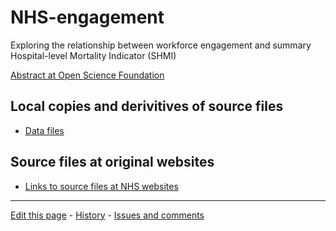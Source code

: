 # NHS-engagement
Exploring the relationship between workforce engagement and summary Hospital-level Mortality Indicator (SHMI)

[Abstract at Open Science Foundation](https://osf.io/qx5c2/)

## Local copies and derivitives of source files
* [Data files](https://github.com/ebmgt/NHS-engagement/tree/master/files)

## Source files at original websites
* [Links to source files at NHS websites](https://ebmgt.github.io/nhs-source/)


-------------------------------

[Edit this page](../../edit/master/README.md) - [History](../../commits/master/README.md)  - 
[Issues and comments](../../issues?q=is%3Aboth+is%3Aissue)
